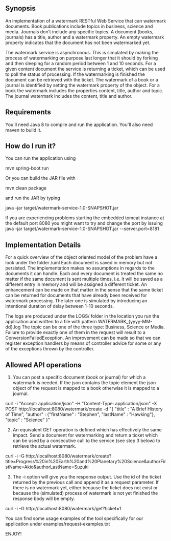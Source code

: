 ## Synopsis
An implementation of a watermark RESTful Web Service that can watermark documents.
Book publications include topics in business, science and media. Journals
don’t include any specific topics. A document (books, journals) has a title, author and a watermark
property. An empty watermark property indicates that the document has not been watermarked yet.  

The watermark service is asynchronous. This is simulated by making the process of watermarking on purpose last longer that it should
by forking and then sleeping for a random period between 1 and 10 seconds. For a given content document the service is
returning a ticket, which can be used to poll the status of processing. If the watermarking is finished the
document can be retrieved with the ticket. The watermark of a book or a journal is identified by
setting the watermark property of the object. For a book the watermark includes the properties
content, title, author and topic. The journal watermark includes the content, title and author.

## Requirements

You'll need Java 8 to compile and run the application. You'll also need maven to build it.

## How do I run it?

You can run the application using

mvn spring-boot:run

Or you can build the JAR file with

mvn clean package

and run the JAR by typing

java -jar target/watermark-service-1.0-SNAPSHOT.jar 

If you are experiencing problems starting the embedded tomcat instance at the default port 8080 you might want to try and change the port by issuing
java -jar target/watermark-service-1.0-SNAPSHOT.jar --server.port=8181

## Implementation Details

For a quick overview of the object oriented model of the problem have a look under the folder /uml
Each document is saved in memory but not persisted. The implementation makes no assumptions in regards to 
the documents it can handle. Each and every document is treated the same no matter if the same document is 
sent multiple times, i.e. it will be saved as a different entry in memory and will be assigned a different ticket.
An enhancement can be made on that matter in the sense that the same ticket can be returned for documents 
that have already been received for watermark processing. The later one is simulated by introducing an intentional duration 
of delay between 1-10 seconds.

The logs are produced under the LOGS/ folder in the location you run the application
and written to a file with pattern WATERMARK_{yyyy-MM-dd}.log
The topic can be one of the three type: Business, Science or Media. Failure to provide exactly one of them in the request 
will result to a ConversionFailedException.
An improvement can be made so that we can register exception handlers by means of controller advice
for some or any of the exceptions thrown by the controller.

## Allowed API operations

  1. You can post a specific document (book or journal) for which a watermark is needed. If the json contains the topic element the json object
  of the request is mapped to a book otherwise it is mapped to a journal.
  
  curl -i "Accept: application/json" -H "Content-Type: application/json" -X POST http://localhost:8080/watermark/create -d "{ \"title\" : \"A Brief History of Time\", \"author\" : {\"firstName\" : \"Stephen\", \"lastName\" : \"Hawking\"}, \"topic\" : \"Science\" }"

  2. An equivalent GET operation is defined which has effectively the same impact.
  Send a document for watermarking and return a ticket which can be used by a consecutive 
  call to the service (see step 3 below) to retrieve the actual watermark.
  
  curl -i -G  http://localhost:8080/watermark/create\?title\=Progress\%20in\%20Earth\%20and\%20Planetary\%20Science\&authorFirstName\=Akio\&authorLastName\=Suzuki
  
  3. The -i option will give you the response output. Use the id of the ticket returned by the previous call and append it as a request parameter.
  If there is no watermark yet, either because the ticket does not exist or because the (simulated) process of watermark is not yet finished
  the response body will be empty.
  
  curl -i -G  http://localhost:8080/watermark/get\?ticket\=1

    
  
You can find some usage examples of the tool specifically for our application under examples/request-examples.txt

ENJOY!
